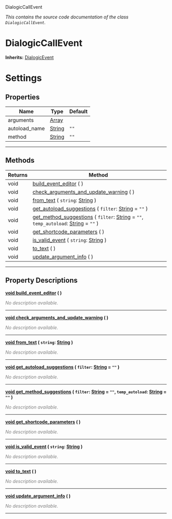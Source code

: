 
<div class="header-banner purple">
<div class="header-label purple">DialogicCallEvent</div>
</div>

*This contains the source code documentation of the class `DialogicCallEvent`.*
        
# DialogicCallEvent
**Inherits:** [DialogicEvent](class_dialogicevent.md)

# Settings
## Properties
Name | Type | Default 
--- | --- | --- 
arguments | [Array](https://docs.godotengine.org/en/latest/classes/class_array.html#class-array) |   
autoload_name | [String](https://docs.godotengine.org/en/latest/classes/class_string.html#class-string) |  `""` 
method | [String](https://docs.godotengine.org/en/latest/classes/class_string.html#class-string) |  `""` 
--- 

## Methods
Returns | Method 
--- | --- 
<span class="hljs-attribute">void</span> | [<span class="hljs-title">build_event_editor</span>](#property-build_event_editor) ( ) 
<span class="hljs-attribute">void</span> | [<span class="hljs-title">check_arguments_and_update_warning</span>](#property-check_arguments_and_update_warning) ( ) 
<span class="hljs-attribute">void</span> | [<span class="hljs-title">from_text</span>](#property-from_text) ( `string`: [String](https://docs.godotengine.org/en/latest/classes/class_string.html#class-string) ) 
<span class="hljs-attribute">void</span> | [<span class="hljs-title">get_autoload_suggestions</span>](#property-get_autoload_suggestions) ( `filter`: [String](https://docs.godotengine.org/en/latest/classes/class_string.html#class-string) = `""` ) 
<span class="hljs-attribute">void</span> | [<span class="hljs-title">get_method_suggestions</span>](#property-get_method_suggestions) ( `filter`: [String](https://docs.godotengine.org/en/latest/classes/class_string.html#class-string) = `""`, `temp_autoload`: [String](https://docs.godotengine.org/en/latest/classes/class_string.html#class-string) = `""` ) 
<span class="hljs-attribute">void</span> | [<span class="hljs-title">get_shortcode_parameters</span>](#property-get_shortcode_parameters) ( ) 
<span class="hljs-attribute">void</span> | [<span class="hljs-title">is_valid_event</span>](#property-is_valid_event) ( `string`: [String](https://docs.godotengine.org/en/latest/classes/class_string.html#class-string) ) 
<span class="hljs-attribute">void</span> | [<span class="hljs-title">to_text</span>](#property-to_text) ( ) 
<span class="hljs-attribute">void</span> | [<span class="hljs-title">update_argument_info</span>](#property-update_argument_info) ( ) 
--- 
## Property Descriptions



<a class="header" id="property-build_event_editor" href="#property-build_event_editor">**<span class="hljs-attribute">void</span> [<span class="hljs-title">build_event_editor</span>](#property-build_event_editor) ( )** </a>



 <span style = "color: gray">*No description available.*</span> 

---



<a class="header" id="property-check_arguments_and_update_warning" href="#property-check_arguments_and_update_warning">**<span class="hljs-attribute">void</span> [<span class="hljs-title">check_arguments_and_update_warning</span>](#property-check_arguments_and_update_warning) ( )** </a>



 <span style = "color: gray">*No description available.*</span> 

---



<a class="header" id="property-from_text" href="#property-from_text">**<span class="hljs-attribute">void</span> [<span class="hljs-title">from_text</span>](#property-from_text) ( `string`: [String](https://docs.godotengine.org/en/latest/classes/class_string.html#class-string) )** </a>



 <span style = "color: gray">*No description available.*</span> 

---



<a class="header" id="property-get_autoload_suggestions" href="#property-get_autoload_suggestions">**<span class="hljs-attribute">void</span> [<span class="hljs-title">get_autoload_suggestions</span>](#property-get_autoload_suggestions) ( `filter`: [String](https://docs.godotengine.org/en/latest/classes/class_string.html#class-string) = `""` )** </a>



 <span style = "color: gray">*No description available.*</span> 

---



<a class="header" id="property-get_method_suggestions" href="#property-get_method_suggestions">**<span class="hljs-attribute">void</span> [<span class="hljs-title">get_method_suggestions</span>](#property-get_method_suggestions) ( `filter`: [String](https://docs.godotengine.org/en/latest/classes/class_string.html#class-string) = `""`, `temp_autoload`: [String](https://docs.godotengine.org/en/latest/classes/class_string.html#class-string) = `""` )** </a>



 <span style = "color: gray">*No description available.*</span> 

---



<a class="header" id="property-get_shortcode_parameters" href="#property-get_shortcode_parameters">**<span class="hljs-attribute">void</span> [<span class="hljs-title">get_shortcode_parameters</span>](#property-get_shortcode_parameters) ( )** </a>



 <span style = "color: gray">*No description available.*</span> 

---



<a class="header" id="property-is_valid_event" href="#property-is_valid_event">**<span class="hljs-attribute">void</span> [<span class="hljs-title">is_valid_event</span>](#property-is_valid_event) ( `string`: [String](https://docs.godotengine.org/en/latest/classes/class_string.html#class-string) )** </a>



 <span style = "color: gray">*No description available.*</span> 

---



<a class="header" id="property-to_text" href="#property-to_text">**<span class="hljs-attribute">void</span> [<span class="hljs-title">to_text</span>](#property-to_text) ( )** </a>



 <span style = "color: gray">*No description available.*</span> 

---



<a class="header" id="property-update_argument_info" href="#property-update_argument_info">**<span class="hljs-attribute">void</span> [<span class="hljs-title">update_argument_info</span>](#property-update_argument_info) ( )** </a>



 <span style = "color: gray">*No description available.*</span> 

---

